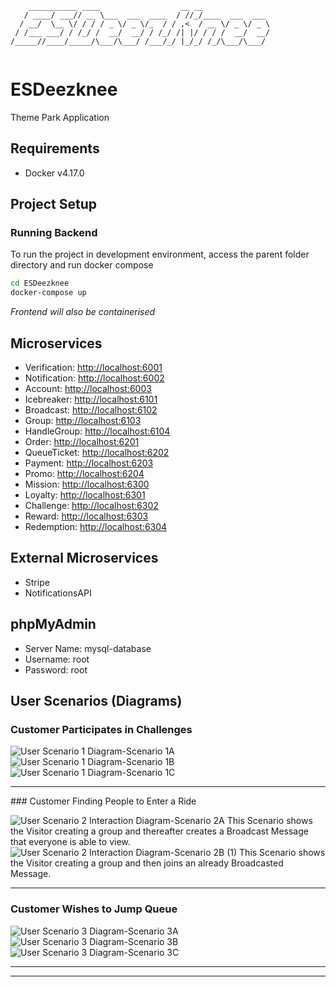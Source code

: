 ```
    ___________ ____                  __ __               
   / ____/ ___// __ \___  ___  ____  / //_/____  ___  ___ 
  / __/  \__ \/ / / / _ \/ _ \/_  / / ,<  / __ \/ _ \/ _ \
 / /___ ___/ / /_/ /  __/  __/ / /_/ /| |/ / / /  __/  __/
/_____//____/_____/\___/\___/ /___/_/ |_/_/ /_/\___/\___/ 
                                                         
```
                                                                                 
# ESDeezknee

Theme Park Application

## Requirements

- Docker v4.17.0

## Project Setup

### Running Backend
To run the project in development environment, access the parent folder directory and run docker compose

```sh
cd ESDeezknee
docker-compose up
```
*Frontend will also be containerised*



## Microservices

- Verification: [http://localhost:6001](http://localhost:6001)
- Notification: [http://localhost:6002](http://localhost:6002)
- Account: [http://localhost:6003](http://localhost:6003)
- Icebreaker: [http://localhost:6101](http://localhost:6101)
- Broadcast: [http://localhost:6102](http://localhost:6102)
- Group: [http://localhost:6103](http://localhost:6103)
- HandleGroup: [http://localhost:6104](http://localhost:6104)
- Order: [http://localhost:6201](http://localhost:6201)
- QueueTicket: [http://localhost:6202](http://localhost:6202)
- Payment: [http://localhost:6203](http://localhost:6203)
- Promo: [http://localhost:6204](http://localhost:6204)
- Mission: [http://localhost:6300](http://localhost:6300)
- Loyalty: [http://localhost:6301](http://localhost:6301)
- Challenge: [http://localhost:6302](http://localhost:6302)
- Reward: [http://localhost:6303](http://localhost:6303)
- Redemption: [http://localhost:6304](http://localhost:6304)

## External Microservices

- Stripe
- NotificationsAPI

## phpMyAdmin

- Server Name: mysql-database
- Username: root
- Password: root

## User Scenarios (Diagrams)


### Customer Participates in Challenges
![User Scenario 1 Diagram-Scenario 1A](https://user-images.githubusercontent.com/73370403/230126026-079c6d4d-2bdf-4a3a-a55a-1a338ea99f99.jpg)
![User Scenario 1 Diagram-Scenario 1B](https://user-images.githubusercontent.com/73370403/230126006-527edcea-9e7d-495d-9849-c308b558ae73.jpg)
![User Scenario 1 Diagram-Scenario 1C](https://user-images.githubusercontent.com/73370403/230125997-472d6cda-b3ba-45f0-aa80-80c8101574da.jpg)





<hr>
### Customer Finding People to Enter a Ride

![User Scenario 2 Interaction Diagram-Scenario 2A](https://user-images.githubusercontent.com/93701568/230126466-2f36ce8b-c263-49da-992e-1590630c8085.jpg)
This Scenario shows the Visitor creating a group and thereafter creates a Broadcast Message that everyone is able to view.
![User Scenario 2 Interaction Diagram-Scenario 2B (1)](https://user-images.githubusercontent.com/93701568/230126777-c92f0c74-2588-4d78-9557-d650d2018f99.jpg)
This Scenario shows the Visitor creating a group and then joins an already Broadcasted Message.
<hr>

### Customer Wishes to Jump Queue
![User Scenario 3 Diagram-Scenario 3A](https://user-images.githubusercontent.com/73370403/230115430-dcc3791c-7c3f-4b1b-af4e-4a1abad66c7e.jpg)
![User Scenario 3 Diagram-Scenario 3B](https://user-images.githubusercontent.com/73370403/230115446-1624b2d1-e225-4889-8daf-0e11037c223b.jpg)
![User Scenario 3 Diagram-Scenario 3C](https://user-images.githubusercontent.com/73370403/230115455-cac5c1b6-3622-46c6-b276-86f6b36b4147.jpg)
<hr>
<hr>

